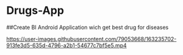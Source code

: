 # Drugs-App
##Create BI Android Application wich get best drug for diseases


https://user-images.githubusercontent.com/79053668/163235702-913fe3d5-635d-4796-a2b1-54677c7bf5e5.mp4

